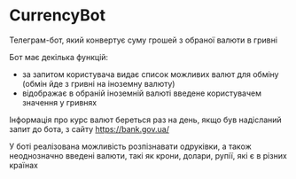 # CurrencyBot

Телеграм-бот, який конвертує суму грошей з обраної валюти в гривні

Бот має декілька функцій:
- за запитом користувача видає список можливих валют для обміну (обмін йде з гривні на іноземну валюту)
- відображає в обраній іноземній валюті введене користувачем значення у гривнях

Інформація про курс валют береться раз на день, якщо був надісланий запит до бота, з сайту https://bank.gov.ua/

У боті реалізована можливість розпізнавати одруківки, а також неоднозначно введені валюти, такі як крони, долари, рупії, які є в різних країнах
